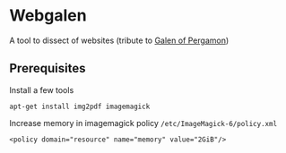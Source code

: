 # Webgalen

A tool to dissect of websites (tribute to [Galen of Pergamon](https://en.wikipedia.org/wiki/Galen))

## Prerequisites

Install a few tools

    apt-get install img2pdf imagemagick

Increase memory in imagemagick policy `/etc/ImageMagick-6/policy.xml`

    <policy domain="resource" name="memory" value="2GiB"/>

